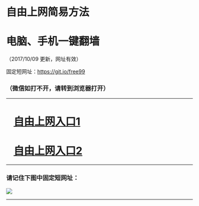 ﻿# 自由上网简易方法

# 电脑、手机一键翻墙

（2017/10/09 更新，网址有效）

固定短网址：https://git.io/free99

### （微信如打不开，请转到浏览器打开）


***





# &nbsp;&nbsp; <a href="http://ft2953611765.fwq-tz-1001.info/fwqtz01.html?t=100900121638 " target="_blank">自由上网入口1</a>
# &nbsp;&nbsp; <a href="http://ft113598091.fwq-tz-1002.info/fwqtz02.html?t=100900113172 " target="_blank">自由上网入口2</a>
***

### 请记住下图中固定短网址：

<img src="https://s3-us-west-2.amazonaws.com/fwq-1001/yjfq-20170905okok.png" /> 


***

